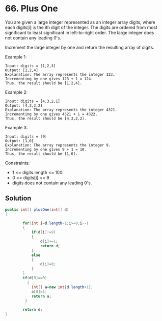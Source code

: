 # 66. Plus One

You are given a large integer represented as an integer array digits, where each digits[i] is the ith digit of the integer. The digits are ordered from most significant to least significant in left-to-right order. The large integer does not contain any leading 0's.

Increment the large integer by one and return the resulting array of digits.

 

Example 1:
```
Input: digits = [1,2,3]
Output: [1,2,4]
Explanation: The array represents the integer 123.
Incrementing by one gives 123 + 1 = 124.
Thus, the result should be [1,2,4].
```
Example 2:
```
Input: digits = [4,3,2,1]
Output: [4,3,2,2]
Explanation: The array represents the integer 4321.
Incrementing by one gives 4321 + 1 = 4322.
Thus, the result should be [4,3,2,2].
```
Example 3:
```
Input: digits = [9]
Output: [1,0]
Explanation: The array represents the integer 9.
Incrementing by one gives 9 + 1 = 10.
Thus, the result should be [1,0].
``` 

Constraints:

- 1 <= digits.length <= 100
- 0 <= digits[i] <= 9
- digits does not contain any leading 0's.

## Solution
```java
public int[] plusOne(int[] d) 
{

        for(int i=d.length-1;i>=0;i--)
        {
            if(d[i]!=9)
            {
                d[i]+=1;
                return d;
            }
            else
            {
                d[i]=0;
            }
        }
        if(d[0]==0)
          {
            int[] a=new int[d.length+1];
            a[0]=1;
            return a;
         }

        return d;
}

```